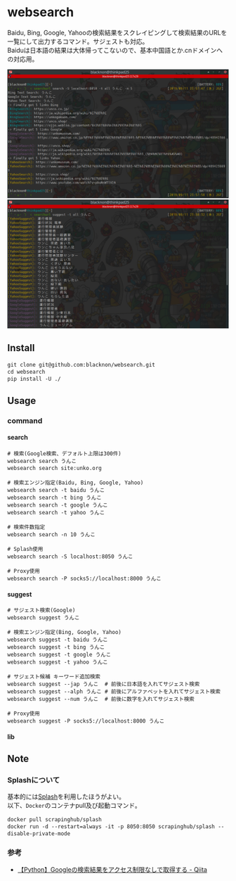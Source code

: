 websearch
===

Baidu, Bing, Google, Yahooの検索結果をスクレイピングして検索結果のURLを一覧にして出力するコマンド。サジェストも対応。\
Baiduは日本語の結果は大体帰ってこないので、基本中国語とか.cnドメインへの対応用。


<p align="center">
<img src="./img/websearch1.png" />
<img src="./img/websearch2.png" />
</p>

## Install

    git clone git@github.com:blacknon/websearch.git
    cd websearch
    pip install -U ./


## Usage

### command

#### search

    # 検索(Google検索、デフォルト上限は300件)
    websearch search うんこ
    websearch search site:unko.org

    # 検索エンジン指定(Baidu, Bing, Google, Yahoo)
    websearch search -t baidu うんこ
    websearch search -t bing うんこ
    websearch search -t google うんこ
    websearch search -t yahoo うんこ

    # 検索件数指定
    websearch search -n 10 うんこ

    # Splash使用
    websearch search -S localhost:8050 うんこ

    # Proxy使用
    websearch search -P socks5://localhost:8000 うんこ


#### suggest

    # サジェスト検索(Google)
    websearch suggest うんこ

    # 検索エンジン指定(Bing, Google, Yahoo)
    websearch suggest -t baidu うんこ
    websearch suggest -t bing うんこ
    websearch suggest -t google うんこ
    websearch suggest -t yahoo うんこ

    # サジェスト候補 キーワード追加検索
    websearch suggest --jap うんこ  # 前後に日本語を入れてサジェスト検索
    websearch suggest --alph うんこ # 前後にアルファベットを入れてサジェスト検索
    websearch suggest --num うんこ  # 前後に数字を入れてサジェスト検索

    # Proxy使用
    websearch suggest -P socks5://localhost:8000 うんこ


#### lib




## Note

### Splashについて

基本的には[Splash](https://github.com/scrapinghub/splash)を利用したほうがよい。\
以下、`Docker`のコンテナpull及び起動コマンド。

    docker pull scrapinghub/splash
    docker run -d --restart=always -it -p 8050:8050 scrapinghub/splash --disable-private-mode


### 参考

* [【Python】Googleの検索結果をアクセス制限なしで取得する - Qiita](https://qiita.com/derodero24/items/949ac666b18d567e9b61)
